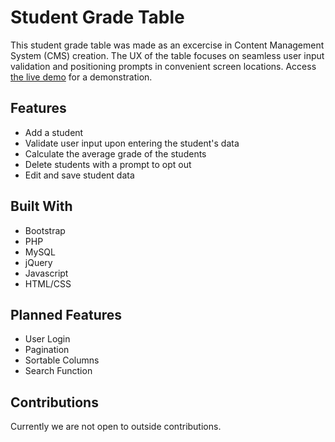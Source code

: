 # Student Grade Table 

This student grade table was made as an excercise in Content Management System (CMS) creation. The UX of the table focuses on seamless user input validation and positioning prompts in convenient screen locations. Access [the live demo](https://paulglujan.com/student-grade-table/) for a demonstration.

## Features 

  - Add a student 
  - Validate user input upon entering the student's data
  - Calculate the average grade of the students 
  - Delete students with a prompt to opt out 
  - Edit and save student data
  
## Built With 

  - Bootstrap
  - PHP
  - MySQL
  - jQuery
  - Javascript
  - HTML/CSS
  
## Planned Features 

  - User Login 
  - Pagination
  - Sortable Columns
  - Search Function 
  
  ## Contributions
Currently we are not open to outside contributions.
